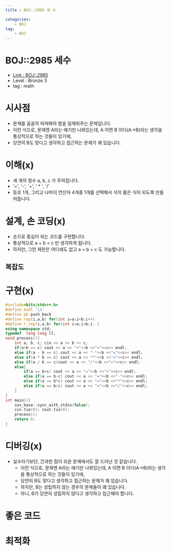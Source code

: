 ```yaml
---
title : BOJ::2985 세 수

categories:
    - BOJ
tag:
    - BOJ
---
```

# BOJ::2985 세수
- [Link : BOJ::2985](https://www.acmicpc.net/problem/2985)
- Level : Bronze 3
- tag : math

# 시사점
- 문제를 꼼꼼히 따져봐야 함을 일깨워주는 문제입니다.
- 이런 식으로, 문제엔 A라는 얘기만 나와있는데, A 이면 B 이다(A->B)라는 생각을 통상적으로 하는 것들이 있기에,
- 당연히 B도 맞다고 생각하고 접근하는 문제가 꽤 있습니다.

# 이해(x)
- 세 개의 정수 a, b, c 가 주어집니다.
- '=', '-', '+', ' * ', '/' 
- 등호 1개, 그리고 나머지 연산자 4개중 1개를 선택해서 식이 옳은 식이 되도록 만들어줍니다.

# 설계, 손 코딩(x)
- 손으로 중심이 되는 코드를 구현합니다.
- 통상적으로 a + b = c 만 생각하게 됩니다.
- 하지만, 그런 제한은 어디에도 없고 a = b + c 도 가능합니다.

## 복잡도

# 구현(x)

```cpp
#include<bits/stdc++.h>
#define endl '\n'
#define pb push_back
#define rep(i,a,b) for(int i=a;i<b;i++)
#define r_rep(i,a,b) for(int i=a;i>b;i--)
using namespace std;
typedef  long long ll;
void process(){
    int a, b, c; cin >> a >> b >> c;
    if(a+b == c) cout << a << "+"<<b <<"="<<c<< endl;
    else if(a - b == c) cout << a << "-"<<b <<"="<<c<< endl;
    else if(a * b == c) cout << a << "*"<<b <<"="<<c<< endl;
    else if(a / b == c)cout << a << "/"<<b <<"="<<c<< endl;
    else{
        if(a == b+c) cout << a << "="<<b <<"+"<<c<< endl;
        else if(a == b-c) cout << a << "="<<b <<"-"<<c<< endl;
        else if(a == b*c) cout << a << "="<<b <<"*"<<c<< endl;
        else if(a == b/c) cout << a << "="<<b <<"/"<<c<< endl;
    }
}
int main(){
    ios_base::sync_with_stdio(false);
    cin.tie(0); cout.tie(0);
    process();
    return 0;
}


```

# 디버깅(x)
- 실수라기보단, 간과한 점이 쉬운 문제에서도 잘 드러난 것 같습니다.
  - 이런 식으로, 문제엔 A라는 얘기만 나와있는데, A 이면 B 이다(A->B)라는 생각을 통상적으로 하는 것들이 있기에,
  - 당연히 B도 맞다고 생각하고 접근하는 문제가 꽤 있습니다.
  - 하지만, B는 성립하지 않는 경우의 문제들이 꽤 있습니다.
  - 아니, B가 당연히 성립하지 않다고 생각하고 접근해야 합니다.

# 좋은 코드

# 최적화
